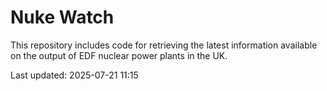 # Nuke Watch

This repository includes code for retrieving the latest information available on the output of EDF nuclear power plants in the UK.

Last updated: 2025-07-21 11:15